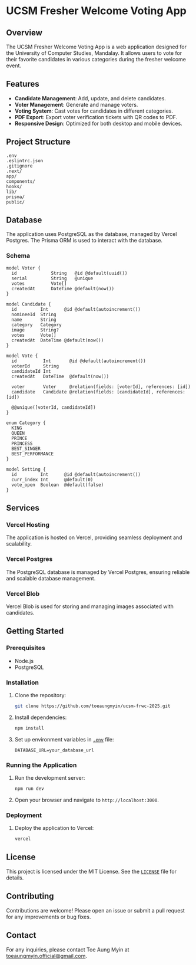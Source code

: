 # UCSM Fresher Welcome Voting App

## Overview
The UCSM Fresher Welcome Voting App is a web application designed for the University of Computer Studies, Mandalay. It allows users to vote for their favorite candidates in various categories during the fresher welcome event.

## Features
- **Candidate Management**: Add, update, and delete candidates.
- **Voter Management**: Generate and manage voters.
- **Voting System**: Cast votes for candidates in different categories.
- **PDF Export**: Export voter verification tickets with QR codes to PDF.
- **Responsive Design**: Optimized for both desktop and mobile devices.

## Project Structure
```
.env
.eslintrc.json
.gitignore
.next/
app/
components/
hooks/
lib/
prisma/
public/
```

## Database
The application uses PostgreSQL as the database, managed by Vercel Postgres. The Prisma ORM is used to interact with the database.

### Schema
```prisma
model Voter {
  id             String   @id @default(uuid())
  serial         String   @unique
  votes          Vote[]
  createdAt      DateTime @default(now())
}

model Candidate {
  id         Int      @id @default(autoincrement())
  nomineeId  String
  name       String
  category   Category
  image      String?
  votes      Vote[]
  createdAt  DateTime @default(now())
}

model Vote {
  id          Int       @id @default(autoincrement())
  voterId     String
  candidateId Int
  createdAt   DateTime  @default(now())

  voter       Voter     @relation(fields: [voterId], references: [id])
  candidate   Candidate @relation(fields: [candidateId], references: [id])

  @@unique([voterId, candidateId])
}

enum Category {
  KING
  QUEEN
  PRINCE
  PRINCESS
  BEST_SINGER
  BEST_PERFORMANCE
}

model Setting {
  id         Int      @id @default(autoincrement())
  curr_index Int      @default(0)
  vote_open  Boolean  @default(false)
}
```

## Services

### Vercel Hosting
The application is hosted on Vercel, providing seamless deployment and scalability.

### Vercel Postgres
The PostgreSQL database is managed by Vercel Postgres, ensuring reliable and scalable database management.

### Vercel Blob
Vercel Blob is used for storing and managing images associated with candidates.

## Getting Started

### Prerequisites
- Node.js
- PostgreSQL

### Installation
1. Clone the repository:
   ```sh
   git clone https://github.com/toeaungmyin/ucsm-frwc-2025.git
   ```
2. Install dependencies:
   ```sh
   npm install
   ```
3. Set up environment variables in [`.env`](.env ) file:
   ```env
   DATABASE_URL=your_database_url
   ```

### Running the Application
1. Run the development server:
   ```sh
   npm run dev
   ```
2. Open your browser and navigate to `http://localhost:3000`.

### Deployment
1. Deploy the application to Vercel:
   ```sh
   vercel
   ```

## License
This project is licensed under the MIT License. See the [`LICENSE`](LICENSE ) file for details.

## Contributing
Contributions are welcome! Please open an issue or submit a pull request for any improvements or bug fixes.

## Contact
For any inquiries, please contact Toe Aung Myin at [toeaungmyin.official@gmail.com](mailto:toeaungmyin.official@gmail.com).